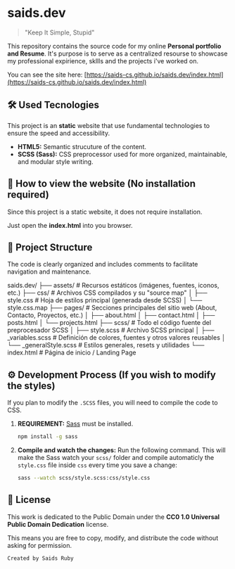 # saids.dev

> "Keep It Simple, Stupid"

This repository contains the source code for my online **Personal portfolio and Resume**. It's purpose is to serve as a centralized resourse to showcase my professional expirience, skllls and the projects i've worked on.

You can see the site here: [https://saids-cs.github.io/saids.dev/index.html](https://saids-cs.github.io/saids.dev/index.html)

## 🛠️ Used Tecnologies

This project is an **static** website that use fundamental technologies to ensure the speed and accessibility.

* **HTML5:** Semantic strucuture of the content.
* **SCSS (Sass):** CSS preprocessor used for more organized, maintainable, and modular style writing.

## 🚀 How to view the website (No installation required)

Since this project is a static website, it does not require installation.

Just open the **index.html** into you browser.

## 📁 Project Structure

The code is clearly organized and includes comments to facilitate navigation and maintenance.

saids.dev/
├── assets/ # Recursos estáticos (imágenes, fuentes, iconos, etc.)
├── css/ # Archivos CSS compilados y su "source map"
│ ├── style.css # Hoja de estilos principal (generada desde SCSS)
│ └── style.css.map
├── pages/ # Secciones principales del sitio web (About, Contacto, Proyectos, etc.)
│ ├── about.html
│ ├── contact.html
│ ├── posts.html
│ └── projects.html
├── scss/ # Todo el código fuente del preprocesador SCSS
│ ├── style.scss # Archivo SCSS principal
│ ├── _variables.scss # Definición de colores, fuentes y otros valores reusables
│ └── _generalStyle.scss # Estilos generales, resets y utilidades
└── index.html # Página de inicio / Landing Page

## ⚙️ Development Process (If you wish to modify the styles)

If you plan to modify the `.SCSS` files, you will need to compile the code to CSS.

1.	**REQUIREMENT:** [Sass](https://sass-lang.com/install/) must be installed.
	```bash
	npm install -g sass
	```		

2.	**Compile and watch the changes:** Run the following command. This will make the Sass watch your `scss/` folder and compile automaticly the `style.css` file inside `css` every time you save a change:
	```bash
	sass --watch scss/style.scss:css/style.css
	```

 ## 📜 License

This work is dedicated to the Public Domain under the **CC0 1.0 Universal Public Domain Dedication** license.

This means you are free to copy, modify, and distribute the code without asking for permission.


`Created by Saids Ruby`
